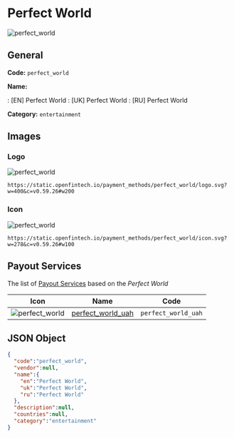 
# Perfect World 
![perfect_world](https://static.openfintech.io/payment_methods/perfect_world/logo.svg?w=400&c=v0.59.26#w200)  

## General 
**Code:** `perfect_world` 
 
**Name:** 
 
:	[EN] Perfect World 
:	[UK] Perfect World 
:	[RU] Perfect World 
 
**Category:** `entertainment` 
 

## Images 

### Logo 
![perfect_world](https://static.openfintech.io/payment_methods/perfect_world/logo.svg?w=400&c=v0.59.26#w200)  

```
https://static.openfintech.io/payment_methods/perfect_world/logo.svg?w=400&c=v0.59.26#w200
```  

### Icon 
![perfect_world](https://static.openfintech.io/payment_methods/perfect_world/icon.svg?w=278&c=v0.59.26#w100)  

```
https://static.openfintech.io/payment_methods/perfect_world/icon.svg?w=278&c=v0.59.26#w100
```  

## Payout Services 
 
The list of [Payout Services](/payout-services/) based on the _Perfect World_ 

|Icon|Name|Code| 
|:---:|:---:|:---:| 
|![perfect_world](https://static.openfintech.io/payout_methods/perfect_world/icon.png?w=278&c=v0.59.26#w40) |[perfect_world_uah](/payout-services/perfect_world_uah/)|`perfect_world_uah`| 
 

## JSON Object 

```json
{
  "code":"perfect_world",
  "vendor":null,
  "name":{
    "en":"Perfect World",
    "uk":"Perfect World",
    "ru":"Perfect World"
  },
  "description":null,
  "countries":null,
  "category":"entertainment"
}
```  
